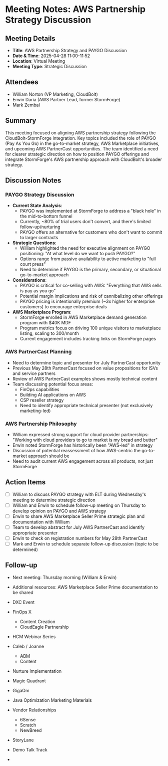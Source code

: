 # Meeting Notes: AWS Partnership Strategy Discussion

## Meeting Details

- **Title**: AWS Partnership Strategy and PAYGO Discussion
- **Date & Time**: 2025-04-28 11:00-11:52
- **Location**: Virtual Meeting
- **Meeting Type**: Strategic Discussion

## Attendees

- William Norton (VP Marketing, CloudBolt)
- Erwin Daria (AWS Partner Lead, former StormForge)
- Mark Zembal

## Summary

This meeting focused on aligning AWS partnership strategy following the CloudBolt-StormForge integration. Key topics included the role of PAYGO (Pay As You Go) in the go-to-market strategy, AWS Marketplace initiatives, and upcoming AWS PartnerCast opportunities. The team identified a need for clearer strategic direction on how to position PAYGO offerings and integrate StormForge's AWS partnership approach with CloudBolt's broader strategy.

## Discussion Notes

### PAYGO Strategy Discussion

- **Current State Analysis**:
    - PAYGO was implemented at StormForge to address a "black hole" in the mid-to-bottom funnel
    - Currently, ~80% of trial users don't convert, and there's limited follow-up/nurturing
    - PAYGO offers an alternative for customers who don't want to commit to larger contracts
- **Strategic Questions**:
    - William highlighted the need for executive alignment on PAYGO positioning: "At what level do we want to push PAYGO?"
    - Options range from passive availability to active marketing to "full court press"
    - Need to determine if PAYGO is the primary, secondary, or situational go-to-market approach
- **Considerations**:
    - PAYGO is critical for co-selling with AWS: "Everything that AWS sells is pay as you go"
    - Potential margin implications and risk of cannibalizing other offerings
    - PAYGO pricing is intentionally premium (~3x higher for enterprise customers) to encourage enterprise deals
- **AWS Marketplace Program**:
    - StormForge enrolled in AWS Marketplace demand generation program with $40K MDF
    - Program metrics focus on driving 100 unique visitors to marketplace listing, scaling to 300/month
    - Current engagement includes tracking links on StormForge pages

### AWS PartnerCast Planning
- Need to determine topic and presenter for July PartnerCast opportunity
- Previous May 28th PartnerCast focused on value propositions for ISVs and service partners
- Review of AWS PartnerCast examples shows mostly technical content
- Team discussing potential focus areas:
    - FinOps capabilities
    - Building AI applications on AWS
    - CSP reseller strategy
    - Need to identify appropriate technical presenter (not exclusively marketing-led)

### AWS Partnership Philosophy
- William expressed strong support for cloud provider partnerships: "Working with cloud providers to go to market is my bread and butter"
- Erwin noted StormForge has historically been "AWS-led" in strategy
- Discussion of potential reassessment of how AWS-centric the go-to-market approach should be
- Need to audit current AWS engagement across all products, not just StormForge

## Action Items
- [ ] William to discuss PAYGO strategy with ELT during Wednesday's meeting to determine strategic direction
- [ ] William and Erwin to schedule follow-up meeting on Thursday to develop opinion on PAYGO and AWS strategy
- [ ] Erwin to share AWS Marketplace Seller Prime strategic plan and documentation with William
- [ ] Team to develop abstract for July AWS PartnerCast and identify appropriate presenter
- [ ] Erwin to check on registration numbers for May 28th PartnerCast
- [ ] Mark and Erwin to schedule separate follow-up discussion (topic to be determined)

## Follow-up
- Next meeting: Thursday morning (William & Erwin)
- Additional resources: AWS Marketplace Seller Prime documentation to be shared


- DXC Event 
- FinOps X
	- Content Creation
	- CloudEagle Partnership
- HCM Webinar Series
- Caleb / Joanne
	- ABM
	- Content
- Nurture Implementation
- Magic Quadrant
- GigaOm
- Java Optimization Marketing Materials
- Vendor Relationships 
	- 6Sense 
	- Scratch 
	- NewBreed
- StoryLane 
- Demo Talk Track 
- 